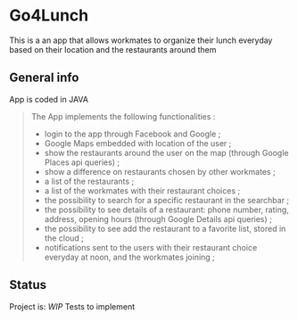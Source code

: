 # Go4Lunch
This is a an app that allows workmates to organize their lunch everyday based on their location and the restaurants around them

## General info
App is coded in JAVA
>The App implements the following functionalities :
>* login to the app through Facebook and Google ;
>* Google Maps embedded with location of the user ;
>* show the restaurants around the user on the map (through Google Places api queries) ;
>* show a difference on restaurants chosen by other workmates ;
>* a list of the restaurants ;
>* a list of the workmates with their restaurant choices ;
>* the possibility to search for a specific restaurant in the searchbar ;
>* the possibility to see details of a restaurant: phone number, rating, address, opening hours (through Google Details api queries) ;
>* the possibility to see add the restaurant to a favorite list, stored in the cloud ;
>* notifications sent to the users with their restaurant choice everyday at noon, and the workmates joining ;

## Status
Project is:  _WIP_ Tests to implement




